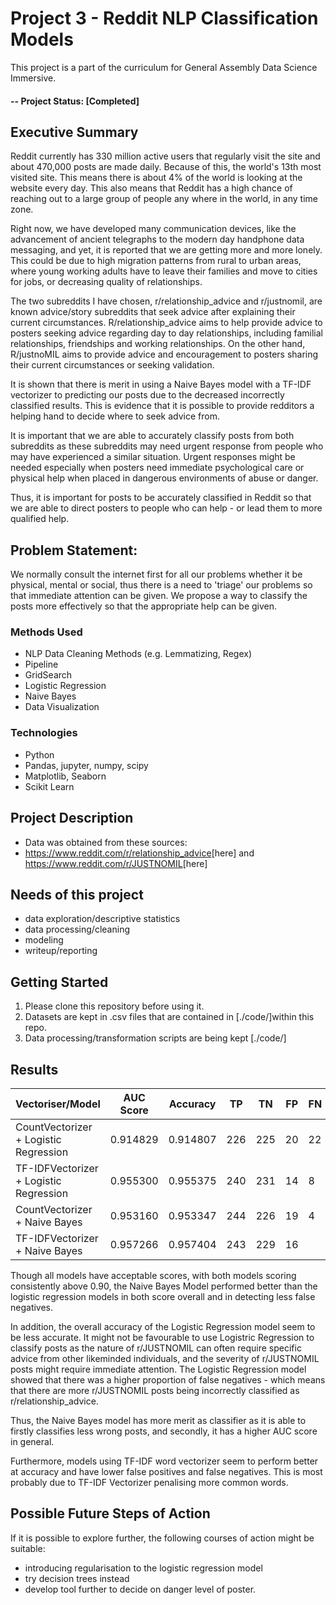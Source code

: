 # Project 3 - Reddit NLP Classification Models

This project is a part of the curriculum for General Assembly Data Science Immersive.

#### -- Project Status: [Completed]

## Executive Summary

Reddit currently has 330 million active users that regularly visit the site and about 470,000 posts are made daily. Because of this, the world's 13th most visited site. This means there is about 4% of the world is looking at the website every day.  This also means that Reddit has a high chance of reaching out to a large group of people any where in the world, in any time zone.

Right now, we have developed many communication devices, like the advancement of ancient telegraphs to the modern day handphone data messaging, and yet, it is reported that we are getting more and more lonely. This could be due to high migration patterns from rural to urban areas, where young working adults have to leave their families and move to cities for jobs, or decreasing quality of relationships. 

The two subreddits I have chosen, r/relationship_advice and r/justnomil, are known advice/story subreddits that seek advice after explaining their current circumstances. R/relationship_advice aims to help provide advice to posters seeking advice regarding day to day relationships, including familial relationships, friendships and working relationships. On the other hand, R/justnoMIL aims to provide advice and encouragement to posters sharing their current circumstances or seeking validation. 

It is shown that there is merit in using a Naive Bayes model with a TF-IDF vectorizer to predicting our posts due to the decreased incorrectly classified results. This is evidence that it is possible to provide redditors a helping hand to decide where to seek advice from. 

It is important that we are able to accurately classify posts from both subreddits as these subreddits may need urgent response from people who may have experienced a similar situation. Urgent responses might be needed especially when posters need immediate psychological care or physical help when placed in dangerous environments of abuse or danger. 

Thus, it is important for posts to be accurately classified in Reddit so that we are able to direct posters to people who can help - or lead them to more qualified help. 

## Problem Statement:
We normally consult the internet first for all our problems whether it be physical, mental or social, thus there is a need to 'triage' our problems so that immediate attention can be given. We propose a way to classify the posts more effectively so that the appropriate help can be given. 

### Methods Used
* NLP Data Cleaning Methods (e.g. Lemmatizing, Regex)
* Pipeline
* GridSearch
* Logistic Regression
* Naive Bayes 
* Data Visualization

### Technologies
* Python
* Pandas, jupyter, numpy, scipy
* Matplotlib, Seaborn
* Scikit Learn

## Project Description
- Data was obtained from these sources:
- <https://www.reddit.com/r/relationship_advice>[here] and <https://www.reddit.com/r/JUSTNOMIL>[here]

## Needs of this project

- data exploration/descriptive statistics
- data processing/cleaning
- modeling
- writeup/reporting

## Getting Started

1. Please clone this repository before using it. 
2. Datasets are kept in .csv files that are contained in [./code/]within this repo.   
3. Data processing/transformation scripts are being kept [./code/]


## Results

|Vectoriser/Model|    AUC Score|    Accuracy|    TP|    TN|    FP|    FN|
|---|---|---|---|---|---|---|
|CountVectorizer + Logistic Regression|    0.914829|    0.914807|    226|    225|    20|    22|
| TF-IDFVectorizer + Logistic Regression|    0.955300|    0.955375|    240|    231|    14|    8|
|CountVectorizer + Naive Bayes|    0.953160|    0.953347|    244|    226|    19|    4|
|TF-IDFVectorizer + Naive Bayes|    0.957266|    0.957404|    243|    229|    16|    

Though all models have acceptable scores, with both models scoring consistently above 0.90, the Naive Bayes Model performed better than the logistic regression models in both score overall and in detecting less false negatives. 

In addition, the overall accuracy of the Logistic Regression model seem to be less accurate. It might not be favourable to use Logistric Regression to classify posts as the nature of r/JUSTNOMIL can often require specific advice from other likeminded individuals, and the severity of r/JUSTNOMIL posts might require immediate attention. The Logistic Regression model showed that there was a higher proportion of false negatives - which means that there are more r/JUSTNOMIL posts being incorrectly classified as r/relationship_advice.

Thus, the Naive Bayes model has more merit as classifier as it is able to firstly classifies less wrong posts, and secondly, it has a higher AUC score in general.

Furthermore, models using TF-IDF word vectorizer seem to perform better at accuracy and have lower false positives and false negatives. This is most probably due to TF-IDF Vectorizer penalising more common words.

## Possible Future Steps of Action

If it is possible to explore further, the following courses of action might be suitable:
- introducing regularisation to the logistic regression model
- try decision trees instead    
- develop tool further to decide on danger level of poster. 
